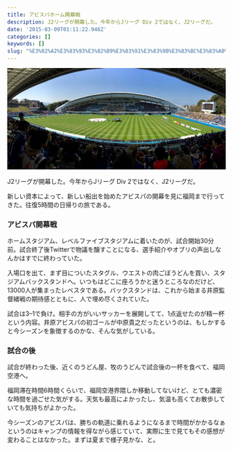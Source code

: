 ```yaml
---
title: アビスパホーム開幕戦
description: J2リーグが開幕した。今年からJリーグ Div 2ではなく、J2リーグだ。
date: '2015-03-09T01:11:22.946Z'
categories: []
keywords: []
slug: "%E3%82%A2%E3%83%93%E3%82%B9%E3%83%91%E3%83%9B%E3%83%BC%E3%83%A0%E9%96%8B%E5%B9%95%E6%88%A6"
---
```

![](1__7eqlMPFqsXNE6G2idifoCw.jpeg)

J2リーグが開幕した。今年からJリーグ Div 2ではなく、J2リーグだ。

新しい資本によって、新しい船出を始めたアビスパの開幕を見に福岡まで行ってきた。往復5時間の日帰りの旅である。

### アビスパ開幕戦

ホームスタジアム、レベルファイブスタジアムに着いたのが、試合開始30分前。試合終了後Twitterで物議を醸すことになる、選手紹介やオブリの声出しなんかはすでに終わっていた。

入場口を出て、まず目についたスタグル、ウエストの肉ごぼうどんを買い、スタジアムバックスタンドへ。いつもはどこに座ろうかと迷うところなのだけど、13000人が集まったレベスタである。バックスタンドは、これから始まる井原監督緒戦の期待感とともに、人で埋め尽くされていた。

試合は3–1で負け。相手の方がいいサッカーを展開してて、1点返せたのが精一杯という内容。井原アビスパの初ゴールが中原貴之だったというのは、もしかすると今シーズンを象徴するのかな、そんな気がしている。

### 試合の後

試合が終わった後、近くのうどん屋、牧のうどんで試合後の一杯を食べて、福岡空港へ。

福岡滞在時間6時間くらいで、福岡空港界隈しか移動してないけど、とても濃密な時間を過ごせた気がする。天気も最高によかったし、気温も高くてお散歩していても気持ちがよかった。

今シーズンのアビスパは、勝ちの軌道に乗れるようになるまで時間がかかるなぁというのはキャンプの情報を得ながら感じていて、実際に生で見てもその感想が変わることはなかった。まずは夏まで様子見かな、と。